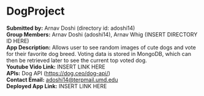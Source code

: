 # DogProject
__Submitted by:__ Arnav Doshi (directory id: adoshi14) 
<br>
__Group Members:__ Arnav Doshi (adoshi14), Arnav Whig (INSERT DIRECTORY ID HERE)
<br>
__App Description:__ Allows user to see random images of cute dogs and vote for their favorite 
dog breed. Voting data is stored in MongoDB, which can then be retrieved later to see the current
top voted dog. 
<br>
__Youtube Vido Link:__ INSERT LINK HERE
<br>
__APIs:__ Dog API (https://dog.ceo/dog-api/)
<br>
__Contact Email:__ adoshi14@terpmail.umd.edu
<br>
__Deployed App Link:__ INSERT LINK HERE